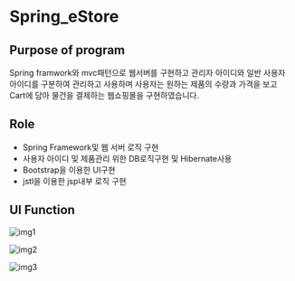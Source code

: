 # Spring_eStore

Purpose of program
-------------
Spring framwork와 mvc패턴으로 웹서버를 구현하고
관리자 아이디와 일반 사용자 아이디를 구분하여 관리하고 사용하며
사용자는 원하는 제품의 수량과 가격을 보고 Cart에 담아 물건을 결제하는
웹쇼핑몰을 구현하였습니다.

Role
-------------
* Spring Framework및 웹 서버 로직 구현
* 사용자 아이디 및 제품관리 위한 DB로직구현 및 Hibernate사용
* Bootstrap을 이용한 UI구현
* jstl을 이용한 jsp내부 로직 구현

UI Function
-------------
![img1](https://t1.daumcdn.net/cfile/tistory/9922E33F5BF300C309)

![img2](https://t1.daumcdn.net/cfile/tistory/99AB63345BF300D007)

![img3](https://t1.daumcdn.net/cfile/tistory/99695B445BF300DF07)
